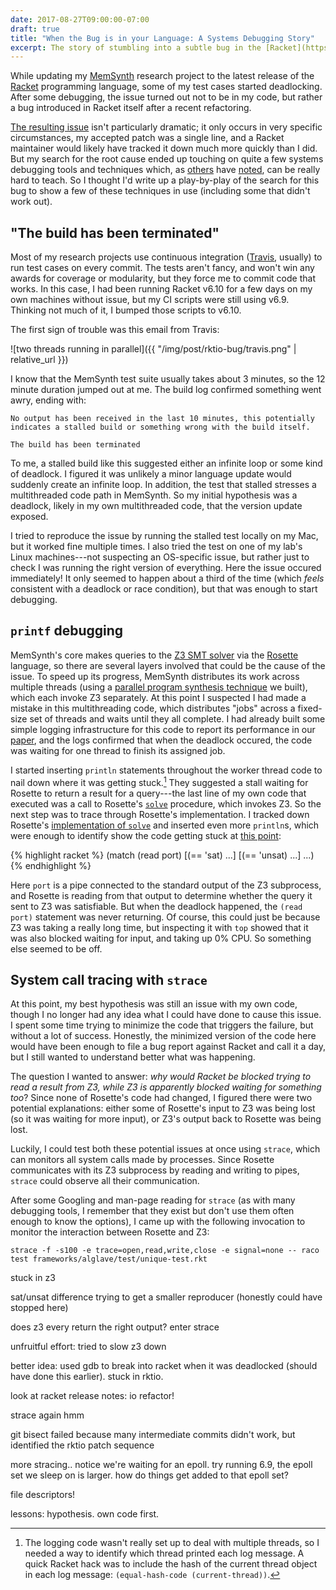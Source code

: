```yaml
---
date: 2017-08-27T09:00:00-07:00
draft: true
title: "When the Bug is in your Language: A Systems Debugging Story"
excerpt: The story of stumbling into a subtle bug in the [Racket](https://racket-lang.org) programming language, and how to debug such a low-level issue in an unfamiliar codebase.
---
```


While updating my [MemSynth][memsynth] research project to the latest release of
the [Racket][rkt] programming language, some of my test cases started
deadlocking. After some debugging, the issue turned out not to be in my code,
but rather a bug introduced in Racket itself after a recent refactoring.

[The resulting issue][github-issue] isn't particularly dramatic; it only occurs
in very specific circumstances, my accepted patch was a single line, and a
Racket maintainer would likely have tracked it down much more quickly than I
did. But my search for the root cause ended up touching on quite a few systems
debugging tools and techniques which, as [others][luu] have [noted][vijay], can
be really hard to teach. So I thought I'd write up a play-by-play of the search
for this bug to show a few of these techniques in use (including some that
didn't work out).

## "The build has been terminated"

Most of my research projects use continuous integration ([Travis][], usually)
to run test cases on every commit. The tests aren't fancy, and won't win any
awards for coverage or modularity, but they force me to commit code that works.
In this case, I had been running Racket v6.10 for a few days on my own machines
without issue, but my CI scripts were still using v6.9. Thinking not much of it,
I bumped those scripts to v6.10.

The first sign of trouble was this email from Travis:

![two threads running in parallel]({{ "/img/post/rktio-bug/travis.png" | relative_url }})

I know that the MemSynth test suite usually takes about 3 minutes, so the 12
minute duration jumped out at me. The build log confirmed something went awry,
ending with:

    No output has been received in the last 10 minutes, this potentially
    indicates a stalled build or something wrong with the build itself.

    The build has been terminated

To me, a stalled build like this suggested either an infinite loop or some kind
of deadlock. I figured it was unlikely a minor language update would suddenly
create an infinite loop. In addition, the test that stalled stresses a
multithreaded code path in MemSynth. So my initial hypothesis was a deadlock,
likely in my own multithreaded code, that the version update exposed.

I tried to reproduce the issue by running the stalled test locally on my Mac,
but it worked fine multiple times. I also tried the test on one of my lab's
Linux machines---not suspecting an OS-specific issue, but rather just to check I
was running the right version of everything. Here the issue occured immediately!
It only seemed to happen about a third of the time (which _feels_ consistent with
a deadlock or race condition), but that was enough to start debugging.

## `printf` debugging

MemSynth's core makes queries to the [Z3 SMT solver][z3] via the [Rosette][]
language, so there are several layers involved that could be the cause of the
issue. To speed up its progress, MemSynth distributes its work across multiple
threads (using a [parallel program synthesis technique][synapse] we built),
which each invoke Z3 separately. At this point I suspected I had made a mistake
in this multithreading code, which distributes "jobs" across a fixed-size set of
threads and waits until they all complete. I had already built some simple
logging infrastructure for this code to report its performance in our
[paper][memsynth-paper], and the logs confirmed that when the deadlock occured,
the code was waiting for one thread to finish its assigned job.

I started inserting `println` statements throughout the worker thread code to
nail down where it was getting stuck.[^threadlogging] They suggested a stall
waiting for Rosette to return a result for a query---the last line of my own
code that executed was a call to Rosette's [`solve`][solve] procedure, which
invokes Z3. So the next step was to trace through Rosette's implementation.
I tracked down Rosette's [implementation of `solve`][solve-github]
and inserted even more `println`s, which were enough to identify show the code
getting stuck at [this point][read]:

{% highlight racket %}
(match (read port)
  [(== 'sat)
   ...]
  [(== 'unsat)
   ...]
  ...)
{% endhighlight %}

Here `port` is a pipe connected to the standard output of the Z3 subprocess, and
Rosette is reading from that output to determine whether the query it sent to Z3
was satisfiable. But when the deadlock happened, the `(read port)` statement was
never returning. Of course, this could just be because Z3 was taking a really
long time, but inspecting it with `top` showed that it was also blocked waiting
for input, and taking up 0% CPU. So something else seemed to be off.

## System call tracing with `strace`

At this point, my best hypothesis was still an issue with my own code, though
I no longer had any idea what I could have done to cause this issue.
I spent some time trying to minimize the code that triggers the failure,
but without a lot of success. Honestly, the minimized version of the code here
would have been enough to file a bug report against Racket and call it a day,
but I still wanted to understand better what was happening.

The question I wanted to answer: *why would Racket be blocked trying to read a
result from Z3, while Z3 is apparently blocked waiting for something too*? Since
none of Rosette's code had changed, I figured there were two potential
explanations: either some of Rosette's input to Z3 was being lost (so it was
waiting for more input), or Z3's output back to Rosette was being lost.

Luckily, I could test both these potential issues at once using `strace`, which
can monitors all system calls made by processes. Since Rosette communicates with
its Z3 subprocess by reading and writing to pipes, `strace` could observe all
their communication.

After some Googling and man-page reading for `strace` (as with many debugging
tools, I remember that they exist but don't use them often enough to know the
options), I came up with the following invocation to monitor the interaction
between Rosette and Z3:

    strace -f -s100 -e trace=open,read,write,close -e signal=none -- raco test frameworks/alglave/test/unique-test.rkt


stuck in z3

sat/unsat difference trying to get a smaller reproducer (honestly could have stopped here)

does z3 every return the right output? enter strace

unfruitful effort: tried to slow z3 down

better idea: used gdb to break into racket when it was deadlocked (should have
done this earlier). stuck in rktio.

look at racket release notes: io refactor!

strace again hmm

git bisect failed because many intermediate commits didn't work, but identified
the rktio patch sequence

more stracing.. notice we're waiting for an epoll. try running 6.9, the epoll set we sleep on is larger. how do things get added to that epoll set?

file descriptors!

lessons: hypothesis. own code first.


[^threadlogging]: The logging code wasn't really set up to deal with multiple threads, so I needed a way to identify which thread printed each log message. A quick Racket hack was to include the hash of the current thread object in each log message: `(equal-hash-code (current-thread))`.



[memsynth]: http://memsynth.uwplse.org/
[rkt]: https://racket-lang.org
[github-issue]: https://github.com/racket/racket/issues/1769
[luu]: https://danluu.com/teach-debugging/
[vijay]: https://twitter.com/vj_chidambaram/status/900098489337749504
[travis]: https://travis-ci.org
[z3]: https://github.com/z3prover/z3
[rosette]: https://emina.github.io/rosette
[synapse]: http://synapse.uwplse.org
[memsynth-paper]: https://homes.cs.washington.edu/~bornholt/papers/memsynth-pldi17.pdf
[solve]: http://emina.github.io/rosette/rosette-guide/ch_syntactic-forms_rosette.html#%28form._%28%28lib._rosette%2Fquery%2Fform..rkt%29._solve%29%29
[solve-github]: https://github.com/emina/rosette/blob/master/rosette/query/core.rkt#L57-L84
[read]: https://github.com/emina/rosette/blob/master/rosette/solver/smt/smtlib2.rkt#L20
